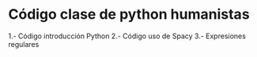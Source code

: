 # Código clase de python humanistas
1.- Código introducción Python
2.- Código uso de Spacy
3.- Expresiones regulares
